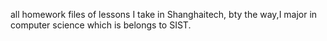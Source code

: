 all homework files of lessons I take in Shanghaitech, bty the way,I major in computer science which is belongs to SIST.
